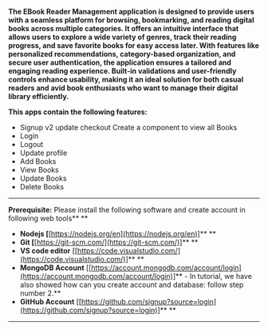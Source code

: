 **The EBook Reader Management application is designed to provide users with a seamless platform for browsing, bookmarking, and reading digital books across multiple categories. It offers an intuitive interface that allows users to explore a wide variety of genres, track their reading progress, and save favorite books for easy access later. With features like personalized recommendations, category-based organization, and secure user authentication, the application ensures a tailored and engaging reading experience. Built-in validations and user-friendly controls enhance usability, making it an ideal solution for both casual readers and avid book enthusiasts who want to manage their digital library efficiently.**

**This apps **contain** the following features:**

* Signup v2 update checkout Create a component to view all Books
* Login
* Logout
* Update profile
* Add Books
* View Books
* Update Books
* Delete Books

---

**Prerequisite:** Please install the following software and create account in following web tools** **

* **Nodejs [**[https://nodejs.org/en](https://nodejs.org/en)]** **
* **Git [**[https://git-scm.com/](https://git-scm.com/)]** **
* **VS code editor** [[https://code.visualstudio.com/](https://code.visualstudio.com/)]** **
* **MongoDB Account** [[https://account.mongodb.com/account/login](https://account.mongodb.com/account/login)]** - In tutorial, we have also showed how can you create account and database: follow step number 2.**
* **GitHub Account** [[https://github.com/signup?source=login](https://github.com/signup?source=login)]** **

---
